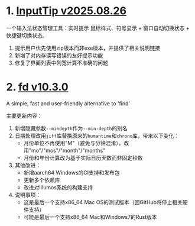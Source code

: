 
# 1. [InputTip v2025.08.26](https://github.com/abgox/InputTip/releases/tag/v2025.08.26)  
一个输入法状态管理工具：实时提示 鼠标样式、符号显示 + 窗口自动切换状态 + 快捷键切换状态。

1. 提示用户优先使用zip版本而非exe版本，并提供了相关说明链接  
2. 新增了对内存读写错误的友好提示功能  
3. 修复了界面列表中列宽计算不准确的问题

# 2. [fd v10.3.0](https://github.com/sharkdp/fd/releases/tag/v10.3.0)  
A simple, fast and user-friendly alternative to 'find'

主要更新内容：
1. 新增隐藏参数`--mindepth`作为`--min-depth`的别名
2. 日期处理改用`jiff`库替换原来的`humantime`和`chrono`库，带来以下变化：
   - 月份单位不再使用"M"（避免与分钟混淆），改用"mo"/"mos"/"month"/"months"
   - 月份和年份计算改为基于实际日历天数而非固定秒数
3. 其他改进：
   - 新增aarch64 Windows的CI支持和发布包
   - 更新多个依赖库
   - 改进对Illumos系统的构建支持
4. 说明事项：
   - 这是最后一个支持x86_64 Mac OS的测试版本（因GitHub将停止相关硬件支持）
   - 可能是最后一个支持x86_64 Mac和Windows7的Rust版本

